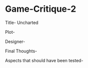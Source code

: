 # Game-Critique-2

Title- Uncharted

Plot- 

Designer- 

Final Thoughts- 

Aspects that should have been tested-
